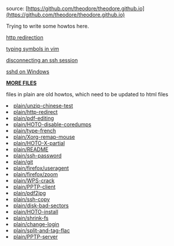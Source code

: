 ---
---

source: [https://github.com/theodore/theodore.github.io](https://github.com/theodore/theodore.github.io)

Trying to write some howtos here.

[http redirection](http/redirect)

[typing symbols in vim](vim)

[disconnecting an ssh session](ssh-discon)

[sshd on Windows](windows-sshd)

**[MORE FILES](find-list)**

files in plain are old howtos, which need to be updated to html files

<li> <a href="plain/unzip-chinese-test.html">plain/unzip-chinese-test</a> </li>
<li> <a href="plain/http-redirect.html">plain/http-redirect</a> </li>
<li> <a href="plain/pdf-editing.html">plain/pdf-editing</a> </li>
<li> <a href="plain/HOTO-disable-coredumps.html">plain/HOTO-disable-coredumps</a> </li>
<li> <a href="plain/type-french.html">plain/type-french</a> </li>
<li> <a href="plain/Xorg-remap-mouse.html">plain/Xorg-remap-mouse</a> </li>
<li> <a href="plain/HOTO-X-partial.html">plain/HOTO-X-partial</a> </li>
<li> <a href="plain/README.html">plain/README</a> </li>
<li> <a href="plain/ssh-password.html">plain/ssh-password</a> </li>
<li> <a href="plain/git.html">plain/git</a> </li>
<li> <a href="plain/firefox/useragent.html">plain/firefox/useragent</a> </li>
<li> <a href="plain/firefox/zoom.html">plain/firefox/zoom</a> </li>
<li> <a href="plain/WPS-crack.html">plain/WPS-crack</a> </li>
<li> <a href="plain/PPTP-client.html">plain/PPTP-client</a> </li>
<li> <a href="plain/pdf2jpg.html">plain/pdf2jpg</a> </li>
<li> <a href="plain/ssh-copy.html">plain/ssh-copy</a> </li>
<li> <a href="plain/disk-bad-sectors.html">plain/disk-bad-sectors</a> </li>
<li> <a href="plain/HOTO-install.html">plain/HOTO-install</a> </li>
<li> <a href="plain/shrink-fs.html">plain/shrink-fs</a> </li>
<li> <a href="plain/change-login.html">plain/change-login</a> </li>
<li> <a href="plain/split-and-tag-flac.html">plain/split-and-tag-flac</a> </li>
<li> <a href="plain/PPTP-server.html">plain/PPTP-server</a> </li>
